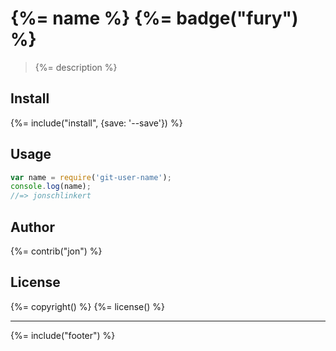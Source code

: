 # {%= name %} {%= badge("fury") %}

> {%= description %}

## Install
{%= include("install", {save: '--save'}) %}

## Usage

```js
var name = require('git-user-name');
console.log(name);
//=> jonschlinkert
```

## Author
{%= contrib("jon") %}

## License
{%= copyright() %}
{%= license() %}

***

{%= include("footer") %}